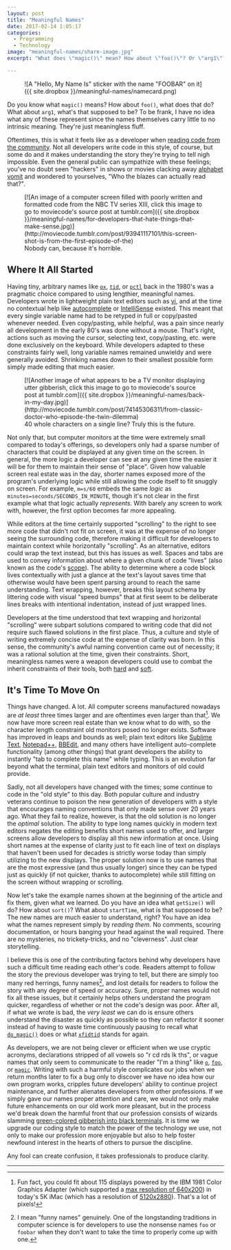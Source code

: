 ```yaml
---
layout: post
title: "Meaningful Names"
date: 2017-02-14 1:05:17
categories:
  - Programming
  - Technology
image: "meaningful-names/share-image.jpg"
excerpt: "What does \"magic()\" mean? How about \"foo()\"? Or \"arg1\"? Nobody knows, and that's the problem."

---
```


<figure markdown="1" class="edge-to-edge small">
![A "Hello, My Name Is" sticker with the name "FOOBAR" on it]({{ site.dropbox }}/meaningful-names/namecard.png)
</figure>

Do you know what `magic()` means? How about `foo()`, what does that do? What about `arg1`, what's that supposed to be? To be frank, I have no idea what any of these represent since the names themselves carry little to no intrinsic meaning. They're just meaningless fluff.

<a id="resume-from-break"></a>
Oftentimes, this is what it feels like as a developer when [reading code from the community](http://www.c2.com/cgi/wiki?BadVariableNames). Not all developers write code in this style, of course, but some do and it makes understanding the story they're trying to tell nigh impossible. Even the general public can sympathize with these feelings; you've no doubt seen "hackers" in shows or movies clacking away [alphabet vomit](http://www.hackertyper.com) and wondered to yourselves, "Who the blazes can actually read that?".

<!--break-->

<figure markdown="1" class="edge-to-edge small">
[![An image of a computer screen filled with poorly written and formatted code from the NBC TV series XIII, click this image to go to moviecode's source post at tumblr.com]({{ site.dropbox }}/meaningful-names/for-developers-that-hate-things-that-make-sense.jpg)](http://moviecode.tumblr.com/post/93941117101/this-screen-shot-is-from-the-first-episode-of-the)
<figcaption>
Nobody can, because it's horrible.
</figcaption>
</figure>


Where It All Started
--------------------

Having tiny, arbitrary names like [`ox`](https://bitbucket.org/inferno-os/inferno-os/src/185709ebf9fcb65846add6abe88c9d3db3e60406/appl/acme/xfid.b?at=default#xfid.b-113), [`tid`](https://bitbucket.org/inferno-os/inferno-os/src/185709ebf9fcb65846add6abe88c9d3db3e60406/appl/acme/xfid.b?at=default#xfid.b-112), or [`pctl`](https://bitbucket.org/inferno-os/inferno-os/src/185709ebf9fcb65846add6abe88c9d3db3e60406/appl/acme/xfid.b?at=default#xfid.b-105) back in the 1980's was a pragmatic choice compared to using lengthier, meaningful names. Developers wrote in lightweight plain text editors such as [vi](https://en.wikipedia.org/wiki/Vi), and at the time no contextual help like [autocomplete](https://en.wikipedia.org/wiki/Autocomplete) or [IntelliSense](https://en.wikipedia.org/wiki/Intelligent_code_completion) existed. This meant that every single variable name had to be retyped in full or copy/pasted whenever needed. Even copy/pasting, while helpful, was a pain since nearly all development in the early 80's was done without a mouse. That's right, actions such as moving the cursor, selecting text, copy/pasting, etc. were done exclusively on the keyboard. While developers adapted to these constraints fairly well, long variable names remained unwieldy and were generally avoided. Shrinking names down to their smallest possible form simply made editing that much easier.

<figure markdown="1" class="edge-to-edge small">
[![Another image of what appears to be a TV monitor displaying utter gibberish, click this image to go to moviecode's source post at tumblr.com]({{ site.dropbox }}/meaningful-names/back-in-my-day.jpg)](http://moviecode.tumblr.com/post/74145306311/from-classic-doctor-who-episode-the-twin-dilemma)
<figcaption>
40 whole characters on a single line? Truly this is the future.
</figcaption>
</figure>

Not only that, but computer monitors at the time were extremely small compared to today's offerings, so developers only had a sparse number of characters that could be displayed at any given time on the screen. In general, the more logic a developer can see at any given time the easier it will be for them to maintain their sense of "place".  Given how valuable screen real estate was in the day, shorter names exposed more of the program's underlying logic while still allowing the code itself to fit snuggly on screen. For example, `m=s/60` embeds the same *logic* as `minutes=seconds/SECONDS_IN_MINUTE`, though it's not clear in the first example what that logic actually *represents*. With barely any screen to work with, however, the first option becomes far more appealing.

While editors at the time certainly supported "scrolling" to the right to see more code that didn't not fit on screen, it was at the expense of no longer seeing the surrounding code, therefore making it difficult for developers to maintain context while horizontally "scrolling". As an alternative, editors could wrap the text instead, but this has issues as well. Spaces and tabs are used to convey information about where a given chunk of code "lives" (also known as the code's [scope](https://en.wikipedia.org/wiki/Scope_(computer_science))). The ability to determine where a code block lives contextually with just a glance at the text's layout saves time that otherwise would have been spent parsing around to reach the same understanding. Text wrapping, however, breaks this layout schema by littering code with visual "speed bumps" that at first seem to be deliberate lines breaks with intentional indentation, instead of just wrapped lines.

Developers at the time understood that text wrapping and horizontal "scrolling" were subpart solutions compared to writing code that did not require such flawed solutions in the first place. Thus, a culture and style of writing extremely concise code at the expense of clarity was born. In this sense, the community's awful naming convention came out of necessity; it was a rational solution at the time, given their constraints. Short, meaningless names were a weapon developers could use to combat the inherit constraints of their tools, both [hard](https://en.wikipedia.org/wiki/Computer_hardware) and [soft](https://en.wikipedia.org/wiki/Software).

It's Time To Move On
--------------------

Things have changed. A lot. All computer screens manufactured nowadays are *at least* three times larger and are oftentimes even larger than that[^so-much-larger]. We now have more screen real estate than we know what to do with, so the character length constraint old monitors posed no longer exists. Software has improved in leaps and bounds as well; plain text editors like [Sublime Text](http://www.sublimetext.com), [Notepad++](https://notepad-plus-plus.org), [BBEdit](http://www.barebones.com/products/bbedit/), and many others have intelligent auto-complete functionality (among other things) that grant developers the ability to instantly "tab to complete this name" while typing. This is an evolution far beyond what the terminal, plain text editors and monitors of old could provide.

Sadly, not all developers have changed with the times; some continue to code in the "old style" to this day. Both popular culture and industry veterans continue to poison the new generation of developers with a style that encourages naming conventions that only made sense over 20 years ago. What they fail to realize, however, is that the old solution is no longer the *optimal* solution. The ability to type long names quickly in modern text editors negates the editing benefits short names used to offer, and larger screens allow developers to display all this new information at once. Using short names at the expense of clarity just to fit each line of text on displays that haven't been used for decades is strictly worse today than simply utilizing to the new displays. The proper solution now is to use names that are the most expressive (and thus usually longer) since they can be typed just as quickly (if not quicker, thanks to autocomplete) while still fitting on the screen without wrapping or scrolling.

Now let's take the example names shown at the beginning of the article and fix them, given what we learned. Do you have an idea what `getSize()` will do? How about `sort()`? What about `startTime`, what is that supposed to be? The new names are much easier to understand, right? You have an idea what the names represent simply by *reading them*. No comments, scouring documentation, or hours banging your head against the wall required. There are no mysteries, no trickety-tricks, and no "cleverness". Just clear storytelling.

I believe this is one of the contributing factors behind why developers have such a difficult time reading each other's code. Readers attempt to follow the story the previous developer was trying to tell, but there are simply too many red herrings, funny names[^foo-bar], and lost details for readers to follow the story with any degree of speed or accuracy. Sure, proper names would not fix all these issues, but it certainly helps others understand the program quicker, regardless of whether or not the code's design was poor. After all, if what we wrote is bad, the *very least* we can do is ensure others understand the disaster as quickly as possible so they can refactor it sooner instead of having to waste time continuously pausing to recall what [`do_magic()`](https://bitbucket.org/inferno-os/inferno-os/src/185709ebf9fcb65846add6abe88c9d3db3e60406/appl/svc/httpd/httpd.b?at=default#httpd.b-333) does or what [`xfidtid`](https://bitbucket.org/inferno-os/inferno-os/src/185709ebf9fcb65846add6abe88c9d3db3e60406/appl/acme/xfid.b?at=default#xfid.b-114) stands for again.

As developers, we are not being clever or efficient when we use cryptic acronyms, declarations stripped of all vowels so "r cd rds lk ths", or vague names that only seem to communicate to the reader "I'm a thing" like [`o`](https://bitbucket.org/inferno-os/inferno-os/src/185709ebf9fcb65846add6abe88c9d3db3e60406/appl/alphabet/fs/query.b?at=default#query.b-44), [`foo`](https://bitbucket.org/inferno-os/inferno-os/src/185709ebf9fcb65846add6abe88c9d3db3e60406/appl/lib/pslib.b?at=default#pslib.b-690), or [`magic`](https://bitbucket.org/inferno-os/inferno-os/src/185709ebf9fcb65846add6abe88c9d3db3e60406/appl/cmd/mdb.b?at=default#mdb.b-372). Writing with such a harmful style complicates our jobs when we return months later to fix a bug only to discover we have no idea how our own program works, cripples future developers' ability to continue project maintenance, and further alienates developers from other professions. If we simply gave our names proper attention and care, we would not only make future enhancements on our old work more pleasant, but in the process we'd break down the harmful front that our profession consists of wizards slamming [green-colored gibberish into black terminals](http://hackertyper.net). It is time we upgrade our coding style to match the power of the technology we use, not only to make our profession more enjoyable but also to help foster newfound interest in the hearts of others to pursue the discipline.

Any fool can create confusion, it takes professionals to produce clarity.

----------

[^so-much-larger]: Fun fact, you could fit about 115 displays powered by the IBM 1981 Color Graphics Adapter (which supported a [max resolution of 640x200](https://en.wikipedia.org/wiki/Color_Graphics_Adapter)) in today's 5K iMac (which has a resolution of [5120x2880](https://www.apple.com/imac-with-retina/specs/)). That's a lot of pixels!
[^foo-bar]: I mean "funny names" genuinely. One of the longstanding traditions in computer science is for developers to use the nonsense names `foo` or `foobar` when they don't want to take the time to properly come up with one.